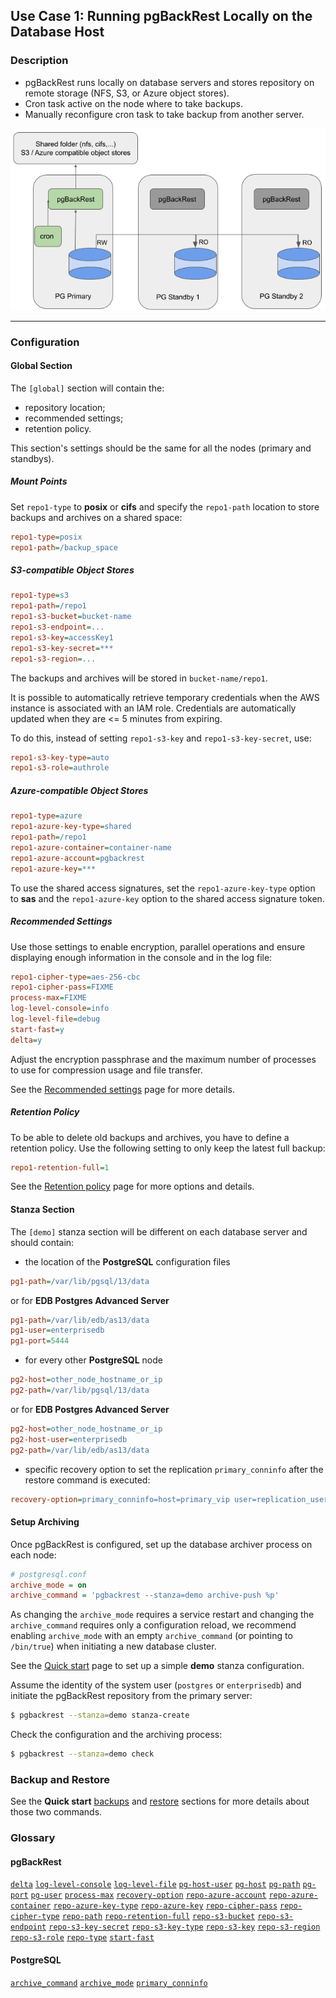 ## Use Case 1: Running pgBackRest Locally on the Database Host

### Description

* pgBackRest runs locally on database servers and stores repository on remote storage (NFS, S3, or Azure object stores).
* Cron task active on the node where to take backups.
* Manually reconfigure cron task to take backup from another server.

![Use case diagram](images/use_case_1-01.png)

---

### Configuration

#### Global Section

The `[global]` section will contain the:
* repository location;
* recommended settings;
* retention policy.

This section's settings should be the same for all the nodes (primary and standbys).

##### Mount Points

Set `repo1-type` to **posix** or **cifs** and specify the `repo1-path` location to store backups and archives on a shared space:

```ini
repo1-type=posix
repo1-path=/backup_space
```

##### S3-compatible Object Stores

```ini
repo1-type=s3
repo1-path=/repo1
repo1-s3-bucket=bucket-name
repo1-s3-endpoint=...
repo1-s3-key=accessKey1
repo1-s3-key-secret=***
repo1-s3-region=...
```

The backups and archives will be stored in `bucket-name/repo1`.

It is possible to automatically retrieve temporary credentials when the AWS instance is associated with an IAM role. Credentials are automatically updated when they are <= 5 minutes from expiring.

To do this, instead of setting `repo1-s3-key` and `repo1-s3-key-secret`, use:

```ini
repo1-s3-key-type=auto
repo1-s3-role=authrole
```

##### Azure-compatible Object Stores

```ini
repo1-type=azure
repo1-azure-key-type=shared
repo1-path=/repo1
repo1-azure-container=container-name
repo1-azure-account=pgbackrest
repo1-azure-key=***
```

To use the shared access signatures, set the `repo1-azure-key-type` option to **sas** and the `repo1-azure-key` option to the shared access signature token.

##### Recommended Settings

Use those settings to enable encryption, parallel operations and ensure displaying enough information in the console and in the log file:

```ini
repo1-cipher-type=aes-256-cbc
repo1-cipher-pass=FIXME
process-max=FIXME
log-level-console=info
log-level-file=debug
start-fast=y
delta=y
```

Adjust the encryption passphrase and the maximum number of processes to use for compression usage and file transfer.

See the [Recommended settings](04-recommended_settings.md) page for more details.

##### Retention Policy

To be able to delete old backups and archives, you have to define a retention policy. Use the following setting to only keep the latest full backup:

```ini
repo1-retention-full=1
```

See the [Retention policy](05-retention_policy.md) page for more options and details.

#### Stanza Section

The `[demo]` stanza section will be different on each database server and should contain:

* the location of the **PostgreSQL** configuration files

```ini
pg1-path=/var/lib/pgsql/13/data
```

or for **EDB Postgres Advanced Server**

```ini
pg1-path=/var/lib/edb/as13/data
pg1-user=enterprisedb
pg1-port=5444 
```

* for every other **PostgreSQL** node

```ini
pg2-host=other_node_hostname_or_ip
pg2-path=/var/lib/pgsql/13/data
```

or for **EDB Postgres Advanced Server**

```ini
pg2-host=other_node_hostname_or_ip
pg2-host-user=enterprisedb
pg2-path=/var/lib/edb/as13/data
```

* specific recovery option to set the replication `primary_conninfo` after the restore command is executed:

```ini
recovery-option=primary_conninfo=host=primary_vip user=replication_user ...
```

#### Setup Archiving

Once pgBackRest is configured, set up the database archiver process on each node:

```ini
# postgresql.conf
archive_mode = on
archive_command = 'pgbackrest --stanza=demo archive-push %p'
```

As changing the `archive_mode` requires a service restart and changing the `archive_command` requires only a configuration reload, we recommend enabling `archive_mode` with an empty `archive_command` (or pointing to `/bin/true`) when initiating a new database cluster.

See the [Quick start](03-quick_start.md) page to set up a simple **demo** stanza configuration.

Assume the identity of the system user (`postgres` or `enterprisedb`) and initiate the pgBackRest repository from the primary server:

```bash
$ pgbackrest --stanza=demo stanza-create
```

Check the configuration and the archiving process:

```bash
$ pgbackrest --stanza=demo check
```

### Backup and Restore

See the **Quick start** [backups](03-quick_start.md#backups) and [restore](03-quick_start.md#restore) sections for more details about those two commands.

### Glossary

#### pgBackRest

[`delta`](https://pgbackrest.org/configuration.html#section-general/option-delta)
[`log-level-console`](https://pgbackrest.org/configuration.html#section-log/option-log-level-console)
[`log-level-file`](https://pgbackrest.org/configuration.html#section-log/option-log-level-file)
[`pg-host-user`](https://pgbackrest.org/configuration.html#section-stanza/option-pg-host-user)
[`pg-host`](https://pgbackrest.org/configuration.html#section-stanza/option-pg-host)
[`pg-path`](https://pgbackrest.org/configuration.html#section-stanza/option-pg-path)
[`pg-port`](https://pgbackrest.org/configuration.html#section-stanza/option-pg-port)
[`pg-user`](https://pgbackrest.org/configuration.html#section-stanza/option-pg-user)
[`process-max`](https://pgbackrest.org/configuration.html#section-general/option-process-max)
[`recovery-option`](https://pgbackrest.org/configuration.html#section-restore/option-recovery-option)
[`repo-azure-account`](https://pgbackrest.org/configuration.html#section-repository/option-repo-azure-account)
[`repo-azure-container`](https://pgbackrest.org/configuration.html#section-repository/option-repo-azure-container)
[`repo-azure-key-type`](https://pgbackrest.org/configuration.html#section-repository/option-repo-azure-key-type)
[`repo-azure-key`](https://pgbackrest.org/configuration.html#section-repository/option-repo-azure-key)
[`repo-cipher-pass`](https://pgbackrest.org/configuration.html#section-repository/option-repo-cipher-pass)
[`repo-cipher-type`](https://pgbackrest.org/configuration.html#section-repository/option-repo-cipher-type)
[`repo-path`](https://pgbackrest.org/configuration.html#section-repository/option-repo-path)
[`repo-retention-full`](https://pgbackrest.org/configuration.html#section-repository/option-repo-retention-full)
[`repo-s3-bucket`](https://pgbackrest.org/configuration.html#section-repository/option-repo-s3-bucket)
[`repo-s3-endpoint`](https://pgbackrest.org/configuration.html#section-repository/option-repo-s3-endpoint)
[`repo-s3-key-secret`](https://pgbackrest.org/configuration.html#section-repository/option-repo-s3-key-secret)
[`repo-s3-key-type`](https://pgbackrest.org/configuration.html#section-repository/option-repo-s3-key-type)
[`repo-s3-key`](https://pgbackrest.org/configuration.html#section-repository/option-repo-s3-key)
[`repo-s3-region`](https://pgbackrest.org/configuration.html#section-repository/option-repo-s3-region)
[`repo-s3-role`](https://pgbackrest.org/configuration.html#section-repository/option-repo-s3-role)
[`repo-type`](https://pgbackrest.org/configuration.html#section-repository/option-repo-type)
[`start-fast`](https://pgbackrest.org/configuration.html#section-backup/option-start-fast)

#### PostgreSQL

[`archive_command`](https://www.postgresql.org/docs/current/runtime-config-wal.html#GUC-ARCHIVE-COMMAND)
[`archive_mode`](https://www.postgresql.org/docs/current/runtime-config-wal.html#GUC-ARCHIVE-MODE)
[`primary_conninfo`](https://www.postgresql.org/docs/current/runtime-config-replication.html#GUC-PRIMARY-CONNINFO)
